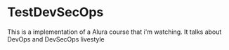 # TestDevSecOps
This is a implementation of a Alura course that i'm watching.
It talks about DevOps and DevSecOps livestyle
